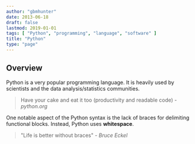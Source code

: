 ```yaml
---
author: "gbmhunter"
date: 2013-06-18
draft: false
lastmod: 2019-01-01
tags: [ "Python", "programming", "language", "software" ]
title: "Python"
type: "page"
---
```


## Overview

Python is a very popular programming language. It is heavily used by scientists and the data analysis/statistics communities.
 
> Have your cake and eat it too (productivity and readable code) - _python.org_

One notable aspect of the Python syntax is the lack of braces for delimiting functional blocks. Instead, Python uses **whitespace**.

> "Life is better without braces" - _Bruce Eckel_
